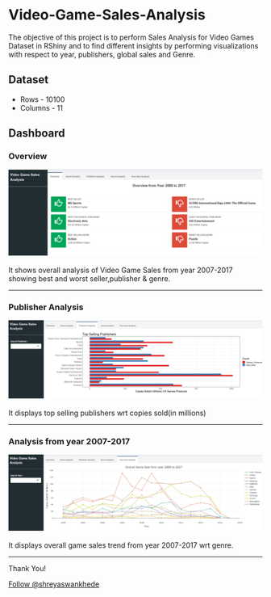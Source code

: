 # Video-Game-Sales-Analysis
The objective of this project is to perform Sales Analysis for Video Games Dataset in RShiny and to find different insights by performing visualizations with respect to year, publishers, global sales and Genre.

## Dataset
* Rows - 10100
* Columns - 11

## Dashboard
### Overview
![alt text](https://github.com/shreyaswankhede/Video-Game-Sales-Analysis/blob/master/R1.PNG "Analysis from year 2007-2017")
<br>
<br> It shows overall analysis of Video Game Sales from year 2007-2017 showing best and worst seller,publisher & genre.

***

### Publisher Analysis
![alt text](https://github.com/shreyaswankhede/Video-Game-Sales-Analysis/blob/master/R2.PNG "Publisher Analysis")
<br>
<br> It displays top selling publishers wrt copies sold(in millions)
***

### Analysis from year 2007-2017
![alt text](https://github.com/shreyaswankhede/Video-Game-Sales-Analysis/blob/master/R3.PNG "Year wise Analysis")
<br>
<br> It displays overall game sales trend from year 2007-2017 wrt genre.
***

<p>Thank You!	
<p><!-- Place this tag where you want the button to render. -->
<a class="github-button" href="https://github.com/shreyaswankhede" aria-label="Follow @shreyaswankhede on GitHub">Follow @shreyaswankhede</a>
